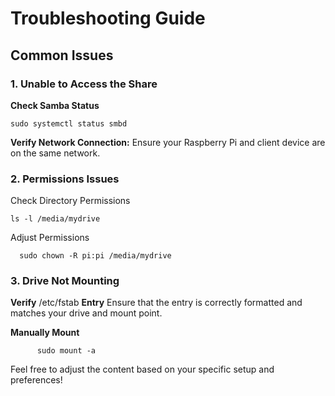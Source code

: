 # Troubleshooting Guide

## Common Issues

### 1. Unable to Access the Share

 **Check Samba Status**

    sudo systemctl status smbd

**Verify Network Connection:** Ensure your Raspberry Pi and client device are on the same network.

### 2. Permissions Issues

Check Directory Permissions 

    ls -l /media/mydrive

Adjust Permissions

      sudo chown -R pi:pi /media/mydrive

### 3. Drive Not Mounting

**Verify** /etc/fstab **Entry**
Ensure that the entry is correctly formatted and matches your drive and mount point.

**Manually Mount**

          sudo mount -a


Feel free to adjust the content based on your specific setup and preferences!

